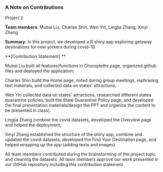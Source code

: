 ### A Note on Contributions

Project 2

**Team members**:  Mubai Liu, Charles Shin, Wen Yin, Lingjia Zhang, Xinyi Zhang

**Summary**: In this project, we developed a R shiny app exploring getaway destinations for new yorkers during covid-19. 

**[Contribution Statement] **

Mubai Liu built all features/functions in Choropleths page, organized github files and deployed the application;

Charles Shin build the Home page,  noted during group meetings, rephrasing text materials, and collected data on states' attractions;

Wen Yin collected data on states' attractions, researched different states quarantine policies, built the State Quarantine Policy page, and developed the final presentation materials(design the PPT and organize the content to be presented in class).

Lingjia Zhang combine the covid datasets, developed the Overview page and helped the deployment;

Xinyi Zhang established the structure of the shiny app, combine and updated the covid datasets, developed the Find Your Destination page, and helped wrapping up the app (adding texts and images). 

All team members contributed during the brainstorming of the project topic and cleaning the datasets. All team members approve our work presented in our GitHub repository including this contribution statement.
